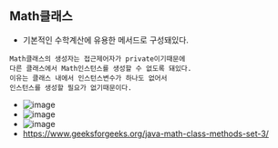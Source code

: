 ## Math클래스
  - 기본적인 수학계산에 유용한 메서드로 구성돼있다.
  ```
  Math클래스의 생성자는 접근제어자가 private이기때문에
  다른 클래스에서 Math인스턴스를 생성할 수 없도록 돼있다.
  이유는 클래스 내에서 인스턴스변수가 하나도 없어서
  인스턴스를 생성할 필요가 없기때문이다.
  ```
  - ![image](https://user-images.githubusercontent.com/95848796/198889777-f5b23e3a-2ce1-4291-9da5-2e8c73da2462.png)
  - ![image](https://user-images.githubusercontent.com/95848796/198889760-78e28250-057e-44fb-a58f-c7744bc564d3.png)
  - ![image](https://user-images.githubusercontent.com/95848796/198889792-85a83997-602f-4bfd-9528-972e71a8ae41.png)
  - https://www.geeksforgeeks.org/java-math-class-methods-set-3/

